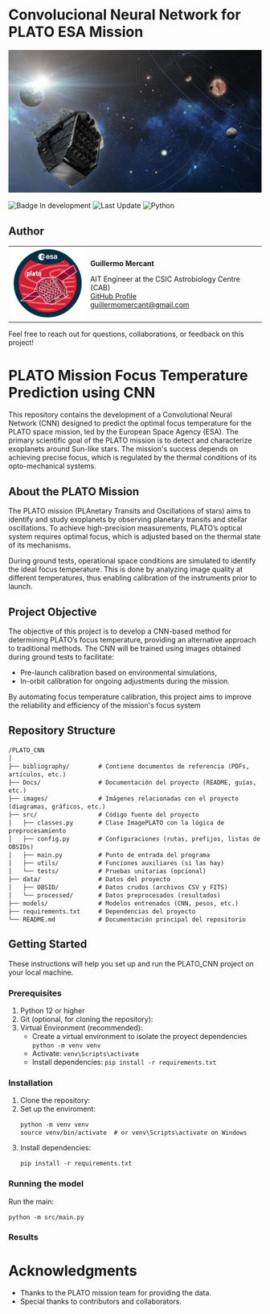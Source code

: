 # Convolucional Neural Network for PLATO ESA Mission
![PLATO conceptual Image](images/Conceptual_Image.png)

![Badge In development](https://img.shields.io/badge/STATUS-In%20development-green)
![Last Update](https://img.shields.io/badge/Last_Update-October_2024-blue)
![Python](https://img.shields.io/badge/python-3670A0?style=for-the-badge&logo=python&logoColor=ffdd54)

## Author
<table>
<tr>
<td align="left">

<img src="images/plato_logo_320x320.png" alt="PLATO Logo Image" width="150">

</td>
<td align="left">

**Guillermo Mercant**  

AIT Engineer at the CSIC Astrobiology Centre (CAB)  
[GitHub Profile](https://github.com/Wiflys13)  
[guillermomercant@gmail.com](mailto:guillermomercant@gmail.com)

</td>
</tr>
</table>
Feel free to reach out for questions, collaborations, or feedback on this project!


# PLATO Mission Focus Temperature Prediction using CNN
This repository contains the development of a Convolutional Neural Network (CNN) designed to predict the optimal focus temperature for the PLATO space mission, led by the European Space Agency (ESA). The primary scientific goal of the PLATO mission is to detect and characterize exoplanets around Sun-like stars. The mission's success depends on achieving precise focus, which is regulated by the thermal conditions of its opto-mechanical systems.

## About the PLATO Mission
The PLATO mission (PLAnetary Transits and Oscillations of stars) aims to identify and study exoplanets by observing planetary transits and stellar oscillations. To achieve high-precision measurements, PLATO’s optical system requires optimal focus, which is adjusted based on the thermal state of its mechanisms.

During ground tests, operational space conditions are simulated to identify the ideal focus temperature. This is done by analyzing image quality at different temperatures, thus enabling calibration of the instruments prior to launch.

## Project Objective
The objective of this project is to develop a CNN-based method for determining PLATO’s focus temperature, providing an alternative approach to traditional methods. The CNN will be trained using images obtained during ground tests to facilitate:

* Pre-launch calibration based on environmental simulations,
* In-orbit calibration for ongoing adjustments during the mission.

By automating focus temperature calibration, this project aims to improve the reliability and efficiency of the mission's focus system

## Repository Structure

```
/PLATO_CNN
│
├── bibliography/        # Contiene documentos de referencia (PDFs, artículos, etc.)
├── Docs/                # Documentación del proyecto (README, guías, etc.)
├── images/              # Imágenes relacionadas con el proyecto (diagramas, gráficos, etc.)
├── src/                 # Código fuente del proyecto
│   ├── classes.py       # Clase ImagePLATO con la lógica de preprocesamiento
│   ├── config.py        # Configuraciones (rutas, prefijos, listas de OBSIDs)
│   ├── main.py          # Punto de entrada del programa
│   ├── utils/           # Funciones auxiliares (si las hay)
│   └── tests/           # Pruebas unitarias (opcional)
├── data/                # Datos del proyecto
│   ├── OBSID/           # Datos crudos (archivos CSV y FITS)
│   └── processed/       # Datos preprocesados (resultados)
├── models/              # Modelos entrenados (CNN, pesos, etc.)
├── requirements.txt     # Dependencias del proyecto
└── README.md            # Documentación principal del repositorio
```

## Getting Started
These instructions will help you set up and run the PLATO_CNN project on your local machine.
### Prerequisites
1. Python 12 or higher
2. Git (optional, for cloning the repository):
3. Virtual Environment (recommended):
    - Create a virtual environment to isolate the proyect dependencies
     `python -m venv venv `
    - Activate: `venv\Scripts\activate`
    - Install dependencies: `pip install -r requirements.txt`
### Installation
1. Clone the repository:
2. Set up the enviroment: 
   ```
   python -m venv venv
   source venv/bin/activate  # or venv\Scripts\activate on Windows
   ```
3. Install dependencies: 
   ```
   pip install -r requirements.txt
   ```
### Running the model
Run the main:
```
python -m src/main.py
```

### Results


# Acknowledgments
- Thanks to the PLATO mission team for providing the data.
- Special thanks to contributors and collaborators.

